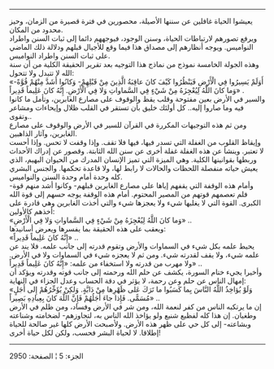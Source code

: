 ------------------------------------------------------------------------

يعيشوا الحياة غافلين عن سننها الأصيلة، محصورين في فترة قصيرة من الزمان،
وحيز محدود من المكان.  
ويرفع تصورهم لارتباطات الحياة، وسنن الوجود، فيوجههم دائما إلى ثبات السنن
واطراد النواميس. ويوجه أنظارهم إلى مصداق هذا فيما وقع للأجيال قبلهم
ودلالة ذلك الماضي على ثبات السنن واطراد النواميس.  
وهذه الجولة الخامسة نموذج من نماذج هذا التوجيه بعد تقرير الحقيقة الكلية
من أن سنة الله لا تتبدل ولا تتحول:  
«أَوَلَمْ يَسِيرُوا فِي الْأَرْضِ فَيَنْظُرُوا كَيْفَ كانَ عاقِبَةُ الَّذِينَ مِنْ قَبْلِهِمْ- وَكانُوا أَشَدَّ
مِنْهُمْ قُوَّةً- وَما كانَ اللَّهُ لِيُعْجِزَهُ مِنْ شَيْءٍ فِي السَّماواتِ وَلا فِي الْأَرْضِ. إِنَّهُ كانَ
عَلِيماً قَدِيراً» .  
والسير في الأرض بعين مفتوحة وقلب يقظ والوقوف على مصارع الغابرين، وتأمل
ما كانوا فيه وما صاروا إليه.. كل أولئك خليق بأن تستقر في القلب ظلال
وإيحاءات ومشاعر وتقوى..  
ومن ثم هذه التوجيهات المكررة في القرآن للسير في الأرض والوقوف على مصارع
الغابرين، وآثار الذاهبين.  
وإيقاظ القلوب من الغفلة التي تسدر فيها، فيها فلا تقف. وإذا وقفت لا تحس.
وإذا أحست لا تعتبر. وينشأ عن هذه الغفلة غفلة أخرى عن سنن الله الثابتة.
وقصور عن إدراك الأحداث وربطها بقوانينها الكلية. وهي الميزة التي تميز
الإنسان المدرك من الحيوان البهيم، الذي يعيش حياته منفصلة اللحظات
والحالات لا رابط لها، ولا قاعدة تحكمها. والجنس البشري كله وحدة أمام وحدة
السنن والنواميس.  
وأمام هذه الوقفة التي يقفهم إياها على مصارع الغابرين قبلهم- وكانوا أشد
منهم قوة- فلم تعصمهم قوتهم من المصير المحتوم. أمام هذه الوقفة يوجه حسهم
إلى قوة الله الكبرى. القوة التي لا يغلبها شيء ولا يعجزها شيء والتي أخذت
الغابرين وهي قادرة على أخذهم كالأولين:  
«وَما كانَ اللَّهُ لِيُعْجِزَهُ مِنْ شَيْءٍ فِي السَّماواتِ وَلا فِي الْأَرْضِ» ..  
ويعقب على هذه الحقيقة بما يفسرها ويعرض أسانيدها:  
«إِنَّهُ كانَ عَلِيماً قَدِيراً» ..  
يحيط علمه بكل شيء في السماوات والأرض وتقوم قدرته إلى جانب علمه. فلا يند
عن علمه شيء، ولا يقف لقدرته شيء. ومن ثم لا يعجزه شيء في السماوات ولا في
الأرض. ولا مهرب من قدرته ولا استخفاء من علمه: «إِنَّهُ كانَ عَلِيماً قَدِيراً» ..  
وأخيرا يجيء ختام السورة، يكشف عن حلم الله ورحمته إلى جانب قوته وقدرته
ويؤكد أن إمهال الناس عن حلم وعن رحمة، لا يؤثر في دقة الحساب وعدل الجزاء
في النهاية:  
«وَلَوْ يُؤاخِذُ اللَّهُ النَّاسَ بِما كَسَبُوا ما تَرَكَ عَلى ظَهْرِها مِنْ دَابَّةٍ. وَلكِنْ يُؤَخِّرُهُمْ
إِلى أَجَلٍ مُسَمًّى. فَإِذا جاءَ أَجَلُهُمْ فَإِنَّ اللَّهَ كانَ بِعِبادِهِ بَصِيراً» ..  
إن ما يرتكبه الناس من كفر لنعمة الله، ومن شر في الأرض وفساد، ومن ظلم في
الأرض وطغيان. إن هذا كله لفظيع شنيع ولو يؤاخذ الله الناس به، لتجاوزهم-
لضخامته وشناعته وبشاعته- إلى كل حي على ظهر هذه الأرض. ولأصبحت الأرض كلها
غير صالحة للحياة إطلاقا. لا لحياة البشر فحسب، ولكن لكل حياة أخرى!

------------------------------------------------------------------------

الجزء: 5 ¦ الصفحة: 2950
